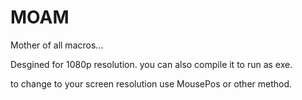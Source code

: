 # MOAM
Mother of all macros... 

Desgined for 1080p resolution. 
you can also compile it to run as exe. 


to change to your screen resolution use MousePos or other method. 
